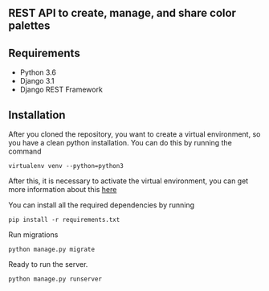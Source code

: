 
## REST API to create, manage, and share color palettes

## Requirements

- Python 3.6
- Django 3.1
- Django REST Framework

## Installation
After you cloned the repository, you want to create a virtual environment, so you have a clean python installation.
You can do this by running the command
```
virtualenv venv --python=python3
```

After this, it is necessary to activate the virtual environment, you can get more information about this [here](https://docs.python.org/3/tutorial/venv.html)

You can install all the required dependencies by running
```
pip install -r requirements.txt
```
Run migrations
```
python manage.py migrate
```
Ready to run the server.
```
python manage.py runserver
```